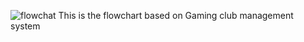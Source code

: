 ![flowchat](https://github.com/user-attachments/assets/b954c235-411e-4dea-824f-1a19fc5c0f8d)
This is the flowchart based on Gaming club management system
